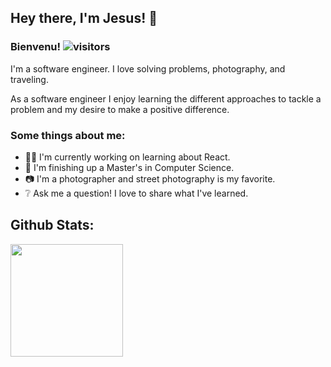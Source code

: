 ## Hey there, I'm Jesus! 👋


### Bienvenu! ![visitors](https://visitor-badge.glitch.me/badge?page_id=${jesusxambro}.${jesusxambro})

I'm a software engineer. I love solving problems, photography, and traveling. 

As a software engineer I enjoy learning the different approaches to tackle a problem and my desire to make a positive difference. 

### Some things about me:

* :technologist: I'm currently working on learning about React.
* :book: I'm finishing up a Master's in Computer Science.
* :camera: I'm a photographer and street photography is my favorite. 
* :grey_question: Ask me a question! I love to share what I've learned.


## Github Stats:

<img height="180em" src="https://github-readme-stats.vercel.app/api?username=jesusxambro&show_icons=true&hide_border=true&&count_private=true&include_all_commits=true" />

